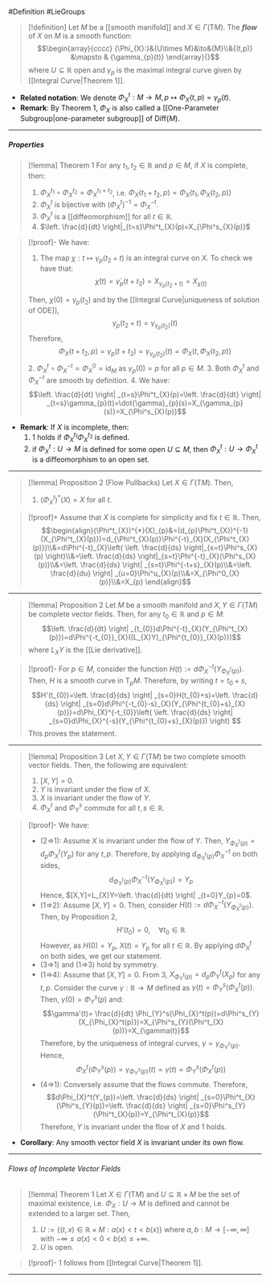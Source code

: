 #Definition #LieGroups 

> [!definition]
> Let $M$ be a [[smooth manifold]] and $X\in \Gamma(\text{T}M)$. The ***flow*** of $X$ on $M$ is a smooth function: $$\begin{array}{cccc} {\Phi_{X}:}&{U\times M}&\to&{M}\\&{(t,p)} &\mapsto & {\gamma_{p}(t)} \end{array}{}$$where $U\subseteq \mathbb{R}$ open and  $\gamma_{p}$ is the maximal integral curve given by [[Integral Curve|Theorem 1]].
- **Related notation**: We denote $\Phi_{X}^t:M\to M,p\mapsto \Phi_{X}(t,p)=\gamma_{p}(t)$. 
- **Remark**: By Theorem 1, $\Phi_{X}$ is also called a [[One-Parameter Subgroup|one-parameter subgroup]] of $\text{Diff}(M)$. 
---
##### Properties
> [!lemma] Theorem 1
> For any $t_{1},t_{2}\in \mathbb{R}$ and $p\in M$, if $X$ is complete, then:
> 1. $\Phi_{X}^{t_{1}}\circ\Phi_{X}^{t_{2}}=\Phi_{X}^{t_{1}+t_{2}}$, i.e. $\Phi_{X}(t_{1}+t_{2},p)=\Phi_{X}(t_{1},\Phi_{X}(t_{2},p))$
> 2. $\Phi_{X}^t$ is bijective with $(\Phi_{X}^t)^{-1}=\Phi_{X}^{-t}$.
> 3. $\Phi_{X}^t$ is a [[diffeomorphism]] for all $t\in \mathbb{R}$.
> 4. $\left. \frac{d}{dt} \right|_{t=s}\Phi^t_{X}(p)=X_{\Phi^s_{X}(p)}$

> [!proof]-
> We have:
> 1. The map $\chi:t\mapsto \gamma_{p}(t_{2}+t)$ is an integral curve on $X$. To check we have that: $$\dot{\chi}(t)=\dot{\gamma}_{p}(t+t_{2})=X_{\gamma_{p}(t_{2}+t)}=X_{\chi(t)}$$
> 
> 	Then, $\chi(0)=\gamma_{p}(t_{2})$ and by the [[Integral Curve|uniqueness of solution of ODE]], $$\gamma_{p}(t_{2}+t)=\gamma_{\gamma_{p}(t_{2})}(t)$$Therefore, $$\Phi_{X}(t+t_{2},p)=\gamma_{p}(t+t_{2})=\gamma_{\gamma_{p}(t_{2})}(t)=\Phi_{X}(t,\Phi_{X}(t_{2},p))$$
> 2. $\Phi_{X}^t\circ\Phi_{X}^{-t}=\Phi_{X}^0=\text{id}_{M}$ as $\gamma_{p}(0)=p$ for all $p\in M$. 
> 3. Both $\Phi^t_{X}$ and $\Phi^{-t}_{X}$ are smooth by definition.
> 4. We have:$$\left. \frac{d}{dt} \right| _{t=s}\Phi^t_{X}(p)=\left. \frac{d}{dt} \right| _{t=s}\gamma_{p}(t)=\dot{\gamma}_{p}(s)=X_{\gamma_{p}(s)}=X_{\Phi^s_{X}(p)}$$
- **Remark**: If $X$ is incomplete, then:
	1. 1 holds if $\Phi_{X}^{t_{1}}\Phi_{X}^{t_{2}}$ is defined.
	2. if $\Phi^t_{X}:U\to M$ is defined for some open $U\subseteq M$, then $\Phi_{X}^t:U\to \Phi_{X}^t$ is a diffeomorphism to an open set. 
---
> [!lemma] Proposition 2 (Flow Pullbacks)
> Let $X\in \Gamma(\text{T}M)$. Then, 
> 1. $(\Phi^t_{X})^{*}(X)=X$ for all $t$.

> [!proof]+
> Assume that $X$ is complete for simplicity and fix $t\in \mathbb{R}$. Then, $$\begin{align}(\Phi^t_{X})^{*}(X)_{p}&=(d_{p}\Phi^t_{X})^{-1}(X_{\Phi^t_{X}(p)})=d_{\Phi^t_{X}(p)}\Phi^{-t}_{X}(X_{\Phi^t_{X}(p)})\\&=d\Phi^{-t}_{X}\left( \left. \frac{d}{ds} \right|_{s=t}\Phi^s_{X}(p)  \right)\\&=\left. \frac{d}{ds} \right|_{s=t}\Phi^{-t}_{X}(\Phi^s_{X}(p))\\&=\left. \frac{d}{ds} \right| _{s=t}\Phi^{-t+s}_{X}(p)\\&=\left. \frac{d}{du} \right| _{u=0}\Phi^u_{X}(p)\\&=X_{\Phi^0_{X}(p)}\\&=X_{p} \end{align}$$
---
> [!lemma] Proposition 2
> Let $M$ be a smooth manifold and $X,Y\in \Gamma(\text{T}M)$ be complete vector fields. Then, for any $t_{0}\in \mathbb{R}$ and $p\in M$: $$\left. \frac{d}{dt} \right| _{t_{0}}d\Phi^{-t}_{X}(Y_{\Phi^t_{X}(p)})=d\Phi^{-t_{0}}_{X}((L_{X}Y)_{\Phi^{t_{0}}_{X}(p)})$$where $L_{X}Y$ is the [[Lie derivative]].

> [!proof]-
> For $p\in M$, consider the function $H(t):=d\Phi^{-t}_{X}(Y_{\Phi^t_{X}(p)})$. Then, $H$ is a smooth curve in $\text{T}_{p}M$. Therefore, by writing $t=t_{0}+s$, $$H'(t_{0})=\left. \frac{d}{ds} \right| _{s=0}H(t_{0}+s)=\left. \frac{d}{ds} \right| _{s=0}d\Phi^{-t_{0}-s}_{X}(Y_{\Phi^{t_{0}+s}_{X}(p)})=d\Phi_{X}^{-t_{0}}\left( \left. \frac{d}{ds} \right| _{s=0}d\Phi_{X}^{-s}(Y_{\Phi^{t_{0}+s}_{X}(p)}) \right) $$This proves the statement.
---
> [!lemma] Proposition 3
> Let $X,Y\in \Gamma(\text{T}M)$ be two complete smooth vector fields. Then, the following are equivalent:
> 1. $[X,Y]=0$.
> 3. $Y$ is invariant under the flow of $X$.
> 4. $X$ is invariant under the flow of $Y$.
> 5. $\Phi_{X}^t$ and $\Phi_{Y}^s$ commute for all $t,s\in \mathbb{R}$.

> [!proof]-
> We have: 
> - (2=>1): Assume $X$ is invariant under the flow of $Y$. Then, $Y_{\Phi^t_{X}(p)}=d_{p}\Phi^t_{X}(Y_{p})$ for any $t,p$. Therefore, by applying $d_{\Phi^t_{X}(p)}\Phi^{-t}_{X}$ on both sides, $$d_{\Phi^t_{X}(p)}\Phi^{-t}_{X}(Y_{\Phi^t_{X}(p)})=Y_{p}$$Hence, $[X,Y]=L_{X}Y=\left. \frac{d}{dt} \right| _{t=0}Y_{p}=0$.
> - (1=>2): Assume $[X,Y]=0$. Then, consider $H(t):=d\Phi^{-t}_{X}(Y_{\Phi^t_{X}(p)})$. Then, by Proposition 2, $$H'(t_{0})=0,\quad \forall t_{0}\in \mathbb{R}$$However, as $H(0)=Y_{p}$, $X(t)=Y_{p}$ for all $t\in \mathbb{R}$. By applying $d\Phi^{t}_{X}$ on both sides, we get our statement.
> - (3=>1) and (1=>3) hold by symmetry.
> - (1=>4): Assume that $[X,Y]=0$. From 3, $X_{\Phi^t_{Y}(p)}=d_{p}\Phi^t_{Y}(X_{p})$ for any $t,p$. Consider the curve $\gamma:\mathbb{R}\to M$ defined as $\gamma(t)=\Phi_{Y}^s(\Phi_{X}^t(p))$. Then, $\gamma(0)=\Phi_{Y}^s(p)$ and: $$\gamma'(t)= \frac{d}{dt} \Phi_{Y}^s(\Phi_{X}^t(p))=d\Phi^s_{Y}(X_{\Phi_{X}^t(p)})=X_{\Phi^s_{Y}(\Phi^t_{X}(p))}=X_{\gamma(t)}$$
>   Therefore, by the uniqueness of integral curves, $\gamma=\gamma_{\Phi^s_{Y}(p)}$. Hence,$$\Phi_{X}^t(\Phi_{Y}^s(p))=\gamma_{\Phi^s_{Y}(p)}(t)=\gamma(t)=\Phi^s_{Y}(\Phi^t_{X}(p))$$
> - (4=>1): Conversely assume that the flows commute. Therefore, $$d\Phi_{X}^t(Y_{p})=\left. \frac{d}{ds} \right| _{s=0}\Phi^t_{X}(\Phi^s_{Y}(p))=\left. \frac{d}{ds} \right| _{s=0}\Phi^s_{Y}(\Phi^t_{X}(p))=Y_{\Phi^t_{X}(p)}$$Therefore, $Y$ is invariant under the flow of $X$ and 1 holds.
- **Corollary**: Any smooth vector field $X$ is invariant under its own flow. 
----
###### Flows of Incomplete Vector Fields

> [!lemma] Theorem 1
> Let $X\in \Gamma(\text{T}M)$ and $U\subseteq \mathbb{R}\times M$ be the set of maximal existence, i.e. $\Phi_{X}:U\to M$ is defined and cannot be extended to a larger set. Then, 
> 1. $U:=\{ (t,x)\in \mathbb{R}\times M: a(x)<t<b(x) \}$ where $a,b:M\to[-\infty,\infty]$ with $-\infty\leq a(x)< 0< b(x)\leq+\infty$.
> 2. $U$ is open.

> [!proof]-
> 1 follows from [[Integral Curve|Theorem 1]].
---
